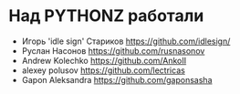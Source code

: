 # Над PYTHONZ работали

* Игорь 'idle sign' Стариков <https://github.com/idlesign/>
* Руслан Насонов <https://github.com/rusnasonov>
* Andrew Kolechko <https://github.com/AnkoII>
* alexey polusov <https://github.com/lectricas>
* Gapon Aleksandra <https://github.com/gaponsasha>
